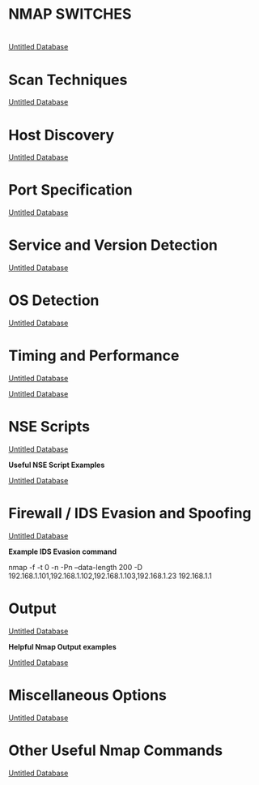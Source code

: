 # NMAP SWITCHES

# 

[Untitled Database](NMAP%20SWITCHES%2045730ea7f00c4040b761854e3500ae42/Untitled%20Database%2017d7d34a79da488296763d01b2e7bdb0.csv)

# **Scan Techniques**

[Untitled Database](NMAP%20SWITCHES%2045730ea7f00c4040b761854e3500ae42/Untitled%20Database%20bb1d048f00e94705bd92dbd12cf57fce.csv)

# **Host Discovery**

[Untitled Database](NMAP%20SWITCHES%2045730ea7f00c4040b761854e3500ae42/Untitled%20Database%20f07db5db4a3546cb83f2e82587bc8a26.csv)

# **Port Specification**

[Untitled Database](NMAP%20SWITCHES%2045730ea7f00c4040b761854e3500ae42/Untitled%20Database%20a404a0eb7e5445b7b3426c59303603c5.csv)

# **Service and Version Detection**

[Untitled Database](NMAP%20SWITCHES%2045730ea7f00c4040b761854e3500ae42/Untitled%20Database%2081f229164df04ec58037c84bdcf9481b.csv)

# **OS Detection**

[Untitled Database](NMAP%20SWITCHES%2045730ea7f00c4040b761854e3500ae42/Untitled%20Database%20905da2d30f2c47f2bc714c8166379af7.csv)

# **Timing and Performance**

[Untitled Database](NMAP%20SWITCHES%2045730ea7f00c4040b761854e3500ae42/Untitled%20Database%20e215fbd1627b40429695f548efa72e72.csv)

[Untitled Database](NMAP%20SWITCHES%2045730ea7f00c4040b761854e3500ae42/Untitled%20Database%2094743cda3e0a400cb22a3d516aba70c5.csv)

# **NSE Scripts**

[Untitled Database](NMAP%20SWITCHES%2045730ea7f00c4040b761854e3500ae42/Untitled%20Database%2076f52073e4b34e4c85a9fb71406b8e06.csv)

**Useful NSE Script Examples**

[Untitled Database](NMAP%20SWITCHES%2045730ea7f00c4040b761854e3500ae42/Untitled%20Database%2008993a86e3b24d3e9a45aef531f481c1.csv)

# **Firewall / IDS Evasion and Spoofing**

[Untitled Database](NMAP%20SWITCHES%2045730ea7f00c4040b761854e3500ae42/Untitled%20Database%207f6f6a8f2ffd43ec894b9a142a34b944.csv)

**Example IDS Evasion command**

nmap -f -t 0 -n -Pn –data-length 200 -D 192.168.1.101,192.168.1.102,192.168.1.103,192.168.1.23 192.168.1.1

# **Output**

[Untitled Database](NMAP%20SWITCHES%2045730ea7f00c4040b761854e3500ae42/Untitled%20Database%20edf483ff23084b2d862ddd982184094c.csv)

**Helpful Nmap Output examples**

[Untitled Database](NMAP%20SWITCHES%2045730ea7f00c4040b761854e3500ae42/Untitled%20Database%20fb96bd26add04a73b2daa8049cab95bb.csv)

# **Miscellaneous Options**

[Untitled Database](NMAP%20SWITCHES%2045730ea7f00c4040b761854e3500ae42/Untitled%20Database%20bf581854c80e45dab8f8cead159e8f62.csv)

# **Other Useful Nmap Commands**

[Untitled Database](NMAP%20SWITCHES%2045730ea7f00c4040b761854e3500ae42/Untitled%20Database%20f34b7987dccb4ca2826ba49dbe78d910.csv)